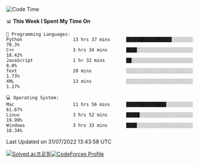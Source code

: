 
<!--START_SECTION:waka-->
![Code Time](http://img.shields.io/badge/Code%20Time-0%20secs-blue)

📊 **This Week I Spent My Time On** 

```text
💬 Programming Languages: 
Python                   13 hrs 37 mins      █████████████████░░░░░░░░   70.3% 
C++                      3 hrs 34 mins       ████░░░░░░░░░░░░░░░░░░░░░   18.42% 
JavaScript               1 hr 32 mins        ██░░░░░░░░░░░░░░░░░░░░░░░   8.0% 
Text                     20 mins             ░░░░░░░░░░░░░░░░░░░░░░░░░   1.73% 
XML                      13 mins             ░░░░░░░░░░░░░░░░░░░░░░░░░   1.17%

💻 Operating System: 
Mac                      11 hrs 56 mins      ███████████████░░░░░░░░░░   61.67% 
Linux                    3 hrs 52 mins       █████░░░░░░░░░░░░░░░░░░░░   19.99% 
Windows                  3 hrs 33 mins       ████░░░░░░░░░░░░░░░░░░░░░   18.34%

```


 Last Updated on 31/07/2022 13:43:58 UTC
<!--END_SECTION:waka-->
[![Solved.ac프로필](http://mazassumnida.wtf/api/generate_badge?boj=hckim96)](https://solved.ac/hckim96)[![CodeForces Profile](https://cf.leed.at?id=hckim96)](https://codeforces.com/profile/hckim96)
